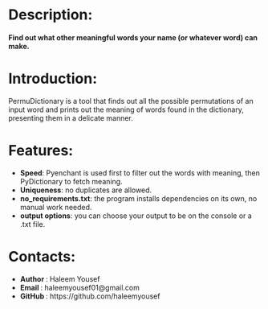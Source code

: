 # Description:
<h4>Find out what other meaningful words your name (or whatever word) can make.</h4>

# Introduction:
PermuDictionary is a tool that finds out all the possible permutations of an input word and prints out the meaning of words found in the dictionary, presenting them in a delicate manner.

# Features:
<ul>
<li><b>Speed</b>: Pyenchant is used first to filter out the words with meaning, then PyDictionary to fetch meaning.</li>
<li><b>Uniqueness</b>: no duplicates are allowed.</li>
<li><b>no_requirements.txt</b>: the program installs dependencies on its own, no manual work needed.</li>
<li><b>output options</b>: you can choose your output to be on the console or a .txt file.</li>
</ul>
 
# Contacts:
<ul>
<li><b>Author </b>: Haleem Yousef </li>
<li><b>Email  </b>: haleemyousef01@gmail.com </li>
<li><b>GitHub </b>: https://github.com/haleemyousef </li>
</ul>
